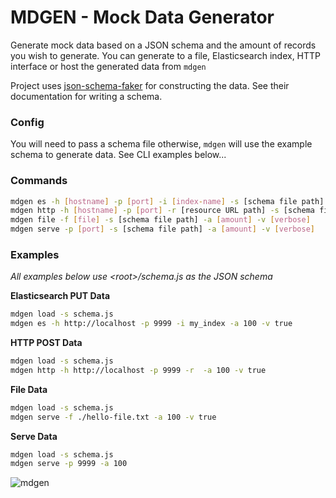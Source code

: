 # MDGEN - Mock Data Generator

Generate mock data based on a JSON schema and the amount of records you wish to generate.  You can generate to a file, Elasticsearch index, HTTP interface or host the generated data from `mdgen`

Project uses [json-schema-faker](https://github.com/json-schema-faker/json-schema-faker) for constructing the data. See their documentation for writing a schema.

### Config
You will need to pass a schema file otherwise, `mdgen` will use the example schema to generate data.
See CLI examples below...

### Commands
```bash
mdgen es -h [hostname] -p [port] -i [index-name] -s [schema file path] -a [amount] -v [verbose]
mdgen http -h [hostname] -p [port] -r [resource URL path] -s [schema file path] -a [amount] -v [verbose]
mdgen file -f [file] -s [schema file path] -a [amount] -v [verbose]
mdgen serve -p [port] -s [schema file path] -a [amount] -v [verbose]
```

### Examples
_All examples below use \<root\>/schema.js as the JSON schema_

**Elasticsearch PUT Data**
```bash
mdgen load -s schema.js
mdgen es -h http://localhost -p 9999 -i my_index -a 100 -v true
```

**HTTP POST Data**
```bash
mdgen load -s schema.js
mdgen http -h http://localhost -p 9999 -r  -a 100 -v true
```

**File Data**
```bash
mdgen load -s schema.js
mdgen serve -f ./hello-file.txt -a 100 -v true
```

**Serve Data**
```bash
mdgen load -s schema.js
mdgen serve -p 9999 -a 100
```

![mdgen](https://user-images.githubusercontent.com/2514697/41861872-3f79854e-7857-11e8-8716-84301c26dd16.gif)
